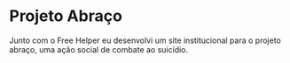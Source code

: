 # Projeto Abraço

Junto com o Free Helper eu desenvolvi um site institucional para o projeto abraço, uma ação social de combate ao suicídio.
